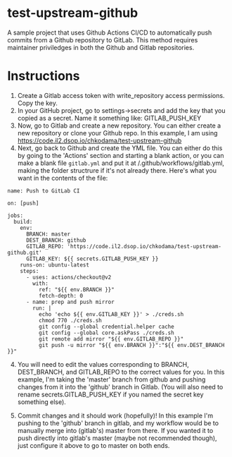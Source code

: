 # test-upstream-github
A sample project that uses Github Actions CI/CD to automatically push commits from a Github repository to GitLab. This method requires maintainer priviledges in both the Github and Gitlab repositories.

# Instructions

1. Create a Gitlab access token with write_repository access permissions. Copy the key.
2. In your GitHub project, go to settings->secrets and add the key that you copied as a secret. Name it something like: GITLAB_PUSH_KEY
3. Now, go to Gitlab and create a new repository. You can either create a new repository or clone your Github repo. In this example, I am using https://code.il2.dsop.io/chkodama/test-upstream-github
3. Next, go back to Github and create the YML file. You can either do this by going to the 'Actions' section and starting a blank action, or you can make a blank file `gitlab.yml` and put it at /.github/workflows/gitlab.yml, making the folder structrure if it's not already there. Here's what you want in the contents of the file: 

```
name: Push to GitLab CI

on: [push]

jobs:
  build:
    env:
      BRANCH: master
      DEST_BRANCH: github
      GITLAB_REPO: 'https://code.il2.dsop.io/chkodama/test-upstream-github.git'
      GITLAB_KEY: ${{ secrets.GITLAB_PUSH_KEY }}
    runs-on: ubuntu-latest
    steps:
      - uses: actions/checkout@v2
        with: 
          ref: "${{ env.BRANCH }}"
          fetch-depth: 0
      - name: prep and push mirror
        run: |
          echo 'echo ${{ env.GITLAB_KEY }}' > ./creds.sh
          chmod 770 ./creds.sh
          git config --global credential.helper cache
          git config --global core.askPass ./creds.sh
          git remote add mirror "${{ env.GITLAB_REPO }}"
          git push -u mirror "${{ env.BRANCH }}":"${{ env.DEST_BRANCH }}"
```

4. You will need to edit the values corresponding to BRANCH, DEST_BRANCH, and GITLAB_REPO to the correct values for you. In this example, I'm taking the 'master' branch from github and pushing changes from it into the 'github' branch in Gitlab. (You will also need to rename secrets.GITLAB_PUSH_KEY if you named the secret key something else).

5. Commit changes and it should work (hopefully)! In this example I'm pushing to the 'github' branch in gitlab, and my workflow would be to manually merge into (gitlab's) master from there. If you wanted it to push directly into gitlab's master (maybe not recommended though), just configure it above to go to master on both ends.
